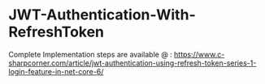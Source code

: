 # JWT-Authentication-With-RefreshToken
Complete Implementation steps are available @ : https://www.c-sharpcorner.com/article/jwt-authentication-using-refresh-token-series-1-login-feature-in-net-core-6/
